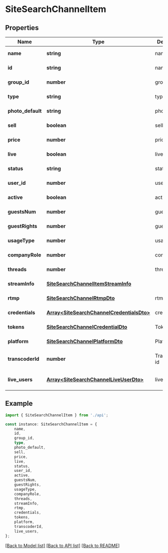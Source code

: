 # SiteSearchChannelItem


## Properties

Name | Type | Description | Notes
------------ | ------------- | ------------- | -------------
**name** | **string** | name | [default to undefined]
**id** | **string** | name | [default to undefined]
**group_id** | **number** | group_id | [default to undefined]
**type** | **string** | type | [default to undefined]
**photo_default** | **string** | photo_default | [default to undefined]
**sell** | **boolean** | sell | [default to undefined]
**price** | **number** | price | [default to undefined]
**live** | **boolean** | live | [default to undefined]
**status** | **string** | status | [default to undefined]
**user_id** | **number** | user_id | [default to undefined]
**active** | **boolean** | active | [default to undefined]
**guestsNum** | **number** | guestsNum | [default to undefined]
**guestRights** | **number** | guestRights | [default to undefined]
**usageType** | **number** | usageType | [default to undefined]
**companyRole** | **number** | companyRole | [default to undefined]
**threads** | **number** | threads | [default to undefined]
**streamInfo** | [**SiteSearchChannelItemStreamInfo**](SiteSearchChannelItemStreamInfo.md) |  | [default to undefined]
**rtmp** | [**SiteSearchChannelRtmpDto**](SiteSearchChannelRtmpDto.md) | rtmp | [default to undefined]
**credentials** | [**Array&lt;SiteSearchChannelCredentialsDto&gt;**](SiteSearchChannelCredentialsDto.md) | credentials | [default to undefined]
**tokens** | [**SiteSearchChannelCredentialDto**](SiteSearchChannelCredentialDto.md) | Tokens | [default to undefined]
**platform** | [**SiteSearchChannelPlatformDto**](SiteSearchChannelPlatformDto.md) | Platform | [default to undefined]
**transcoderId** | **number** | Transcoder id | [optional] [default to undefined]
**live_users** | [**Array&lt;SiteSearchChannelLiveUserDto&gt;**](SiteSearchChannelLiveUserDto.md) | live_users | [optional] [default to undefined]

## Example

```typescript
import { SiteSearchChannelItem } from './api';

const instance: SiteSearchChannelItem = {
    name,
    id,
    group_id,
    type,
    photo_default,
    sell,
    price,
    live,
    status,
    user_id,
    active,
    guestsNum,
    guestRights,
    usageType,
    companyRole,
    threads,
    streamInfo,
    rtmp,
    credentials,
    tokens,
    platform,
    transcoderId,
    live_users,
};
```

[[Back to Model list]](../README.md#documentation-for-models) [[Back to API list]](../README.md#documentation-for-api-endpoints) [[Back to README]](../README.md)
